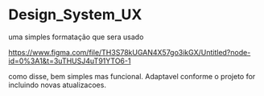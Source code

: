 # Design_System_UX

uma simples formatação que sera usado

https://www.figma.com/file/TH3S78kUGAN4X57go3ikGX/Untitled?node-id=0%3A1&t=3uTHUSJ4uT91YTO6-1

como disse, bem simples mas funcional.
Adaptavel conforme o projeto for incluindo novas atualizacoes.



